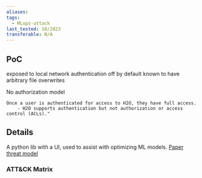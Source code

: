 ```yaml
---
aliases: 
tags:
  - MLops-attack
last_tested: 10/2023
transferable: N/A
---
```



## **PoC**
exposed to local network
authentication off by default
known to have arbitrary file overwrites

No authorization model
```
Once a user is authenticated for access to H2O, they have full access.
    - H2O supports authentication but not authorization or access control (ACLs)."
```

## **Details**
A python lib with a UI, used to assist with optimizing ML models.
[Paper](https://h2o-release.s3.amazonaws.com/h2o/rel-xu/3/docs-website/h2o-docs/security.html) [threat model](https://h2o-release.s3.amazonaws.com/h2o/rel-xu/3/docs-website/h2o-docs/security.html#assumptions-threat-model)
### ATT&CK Matrix